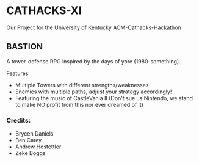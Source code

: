 # CATHACKS-XI
Our Project for the University of Kentucky ACM-Cathacks-Hackathon
## BASTION
A tower-defense RPG inspired by the days of yore (1980-something).

Features
- Multiple Towers with different strengths/weaknesses
- Enemies with multiple paths, adjust your strategy accordingly!
- Featuring the music of CastleVania II (Don't sue us Nintendo, we stand to make NO profit from this nor ever dreamed of it)


### Credits: 
- Brycen Daniels
- Ben Carey
- Andrew Hostettler
- Zeke Boggs
